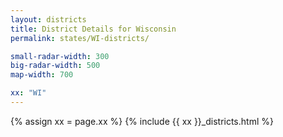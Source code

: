 ```yaml
---
layout: districts
title: District Details for Wisconsin
permalink: states/WI-districts/

small-radar-width: 300
big-radar-width: 500
map-width: 700

xx: "WI"
---
```


{% assign xx = page.xx %}
{% include {{ xx }}_districts.html %}